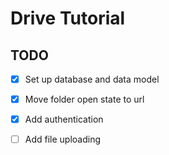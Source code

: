 # Drive Tutorial

## TODO

- [x] Set up database and data model
- [x] Move folder open state to url
- [x] Add authentication
- [ ] Add file uploading




